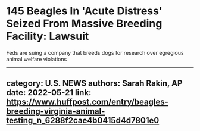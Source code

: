 # 145 Beagles In 'Acute Distress' Seized From Massive Breeding Facility: Lawsuit

Feds are suing a company that breeds dogs for research over egregious animal welfare violations

---
category: U.S. NEWS
authors: Sarah Rakin, AP
date: 2022-05-21
link: https://www.huffpost.com/entry/beagles-breeding-virginia-animal-testing_n_6288f2cae4b0415d4d7801e0
---
